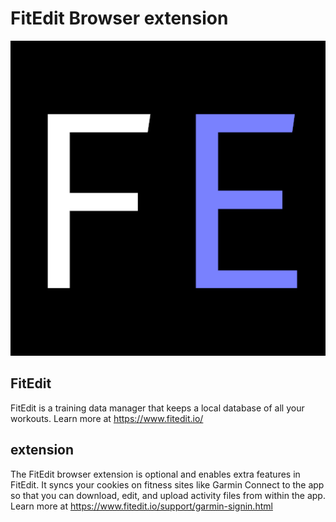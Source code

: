 # FitEdit Browser extension

![FitEdit Logo](FE.png)

## FitEdit

FitEdit is a training data manager that keeps a local database of all your workouts. Learn more at https://www.fitedit.io/

## extension

The FitEdit browser extension is optional and enables extra features in FitEdit. It syncs your cookies on fitness sites like Garmin Connect to the app so that you can download, edit, and upload activity files from within the app. Learn more at https://www.fitedit.io/support/garmin-signin.html
